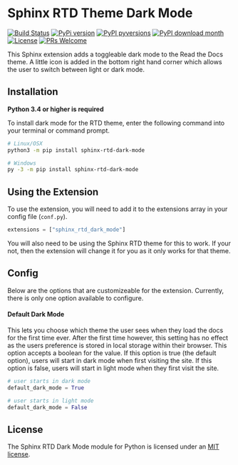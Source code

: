 # Sphinx RTD Theme Dark Mode

[![Build Status](https://travis-ci.com/MrDogeBro/sphinx_rtd_dark_mode.svg?branch=main)](https://travis-ci.com/github/MrDogeBro/content_filter) [![PyPi version](https://img.shields.io/pypi/v/sphinx-rtd-dark-mode.svg)](https://pypi.python.org/pypi/sphinx-rtd-dark-mode/) [![PyPI pyversions](https://img.shields.io/pypi/pyversions/sphinx-rtd-dark-mode.svg)](https://pypi.python.org/pypi/sphinx-rtd-dark-mode/) [![PyPI download month](https://img.shields.io/pypi/dm/sphinx-rtd-dark-mode.svg)](https://pypi.python.org/pypi/sphinx-rtd-dark-mode/) [![License](https://img.shields.io/github/license/MrDogeBro/sphinx_rtd_dark_mode.svg)](https://github.com/MrDogeBro/sphinx_rtd_dark_mode/blob/main/LICENSE) [![PRs Welcome](https://img.shields.io/badge/PRs-welcome-brightgreen.svg?style=flat)](http://makeapullrequest.com)

This Sphinx extension adds a toggleable dark mode to the Read the Docs theme.
A little icon is added in the bottom right hand corner which allows the user
to switch between light or dark mode.

## Installation

**Python 3.4 or higher is required**

To install dark mode for the RTD theme, enter the following command into your
terminal or command prompt.

```bash
# Linux/OSX
python3 -m pip install sphinx-rtd-dark-mode

# Windows
py -3 -m pip install sphinx-rtd-dark-mode
```

## Using the Extension

To use the extension, you will need to add it to the extensions array in your config
file (`conf.py`).

```py
extensions = ["sphinx_rtd_dark_mode"]
```

You will also need to be using the Sphinx RTD theme for this to work. If your not,
then the extension will change it for you as it only works for that theme.

## Config

Below are the options that are customizeable for the extension. Currently, there
is only one option available to configure.

#### Default Dark Mode

This lets you choose which theme the user sees when they load the docs for the first
time ever. After the first time however, this setting has no effect as the users
preference is stored in local storage within their browser. This option accepts a
boolean for the value. If this option is true (the default option), users will start
in dark mode when first visiting the site. If this option is false, users will start
in light mode when they first visit the site.

```py
# user starts in dark mode
default_dark_mode = True

# user starts in light mode
default_dark_mode = False
```

## License

The Sphinx RTD Dark Mode module for Python is licensed under an [MIT license](https://github.com/MrDogeBro/sphinx_rtd_dark_mode/blob/master/LICENSE).
